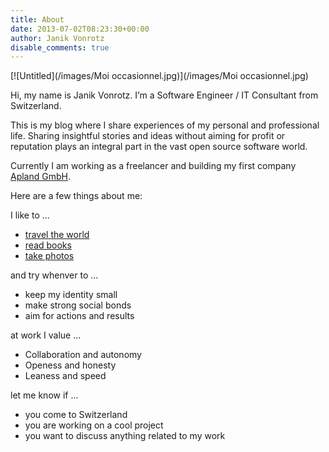 ```yaml
---
title: About
date: 2013-07-02T08:23:30+00:00
author: Janik Vonrotz
disable_comments: true
---
```


[![Untitled](/images/Moi occasionnel.jpg)](/images/Moi occasionnel.jpg)

Hi, my name is Janik Vonrotz. I’m a Software Engineer / IT Consultant from Switzerland.

This is my blog where I share experiences of my personal and professional life. Sharing insightful stories and ideas without aiming for profit or reputation plays an integral part in the vast open source software world.

Currently I am working as a freelancer and building my first company [Apland GmbH](https://apland.ch).

Here are a few things about me:

I like to ...

* [travel the world](https://gist.github.com/janikvonrotz/37dc61480790b07ab91d88d624caef2b)
* [read books](https://gist.github.com/janikvonrotz/48bfb518239970395b12285b3c23fbfd)
* [take photos](/categories/photography/)

and try whenver to ...

* keep my identity small
* make strong social bonds
* aim for actions and results

at work I value ...

* Collaboration and autonomy
* Openess and honesty
* Leaness and speed

let me know if ...

* you come to Switzerland
* you are working on a cool project
* you want to discuss anything related to my work
